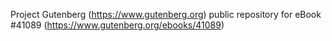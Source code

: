 Project Gutenberg (https://www.gutenberg.org) public repository for eBook #41089 (https://www.gutenberg.org/ebooks/41089)
